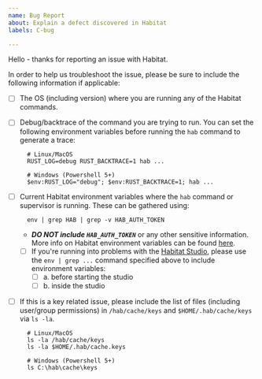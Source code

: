 ```yaml
---
name: Bug Report
about: Explain a defect discovered in Habitat
labels: C-bug

---
```


Hello - thanks for reporting an issue with Habitat.

In order to help us troubleshoot the issue, please be sure to include the following information if applicable:

- [ ] The OS (including version) where you are running any of the Habitat commands.
- [ ] Debug/backtrace of the command you are trying to run. You can set the following environment variables before running the `hab` command to generate a trace:

		# Linux/MacOS
		RUST_LOG=debug RUST_BACKTRACE=1 hab ...
		
		# Windows (Powershell 5+)
		$env:RUST_LOG="debug"; $env:RUST_BACKTRACE=1; hab ...
		
- [ ] Current Habitat environment variables where the `hab` command or supervisor is running.  These can be gathered using:

		env | grep HAB | grep -v HAB_AUTH_TOKEN

	- ***DO NOT include `HAB_AUTH_TOKEN`*** or any other sensitive information. More info on Habitat environment variables can be found [here](https://www.habitat.sh/docs/reference/environment-vars/).
	- [ ] If you're running into problems with the [Habitat Studio](https://www.habitat.sh/docs/concepts-studio/), please use the `env | grep ...` command specified above to include environment variables:
		- [ ] a. before starting the studio
		- [ ] b. inside the studio

- [ ] If this is a key related issue, please include the list of files (including user/group permissions) in `/hab/cache/keys` and `$HOME/.hab/cache/keys` via `ls -la`.

		# Linux/MacOS
		ls -la /hab/cache/keys
		ls -la $HOME/.hab/cache.keys

		# Windows (Powershell 5+)
		ls C:\hab\cache\keys